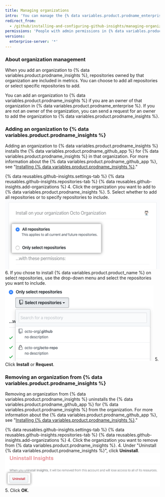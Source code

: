 ```yaml
---
title: Managing organizations
intro: 'You can manage the {% data variables.product.prodname_enterprise %} organizations that are included in metrics.'
redirect_from:
  - /github/installing-and-configuring-github-insights/managing-organizations
permissions: 'People with admin permissions in {% data variables.product.prodname_insights %} can manage organizations.'
versions:
  enterprise-server: '*'
---
```


### About organization management

When you add an organization to {% data variables.product.prodname_insights %}, repositories owned by that organization are included in metrics. You can choose to add all repositories or select specific repositories to add.

You can add an organization to {% data variables.product.prodname_insights %} if you are an owner of that organization in {% data variables.product.prodname_enterprise %}. If you are not an owner of the organization, you can send a request for an owner to add the organization to {% data variables.product.prodname_insights %}.

### Adding an organization to {% data variables.product.prodname_insights %}

Adding an organization to {% data variables.product.prodname_insights %} installs the {% data variables.product.prodname_github_app %} for {% data variables.product.prodname_insights %} in that organization. For more information about the {% data variables.product.prodname_github_app %}, see "[Installing {% data variables.product.prodname_insights %}](/github/installing-and-configuring-github-insights/installing-github-insights)."

{% data reusables.github-insights.settings-tab %}
{% data reusables.github-insights.repositories-tab %}
{% data reusables.github-insights.add-organizations %}
4. Click the organization you want to add to {% data variables.product.prodname_insights %}.
5. Select whether to add all repositories or to specify repositories to include.
  ![Checkboxes to add all repositories or select repositories](/assets/images/help/insights/all-or-select-repos.png)
6. If you chose to install {% data variables.product.product_name %} on select repositories, use the drop-down menu and select the repositories you want to include.
  ![Drop-down menu to select repositories](/assets/images/help/insights/select-repos.png)
5. Click **Install** or **Request**.

### Removing an organization from {% data variables.product.prodname_insights %}

Removing an organization from {% data variables.product.prodname_insights %} uninstalls the {% data variables.product.prodname_github_app %} for {% data variables.product.prodname_insights %} from the organization. For more information about the {% data variables.product.prodname_github_app %}, see "[Installing {% data variables.product.prodname_insights %}](/github/installing-and-configuring-github-insights/installing-github-insights)."

{% data reusables.github-insights.settings-tab %}
{% data reusables.github-insights.repositories-tab %}
{% data reusables.github-insights.add-organizations %}
4. Click the organization you want to remove from {% data variables.product.prodname_insights %}.
4. Under "Uninstall {% data variables.product.prodname_insights %}", click **Uninstall**.
  ![Uninstall button](/assets/images/help/insights/uninstall-button.png)
5. Click **OK**.
